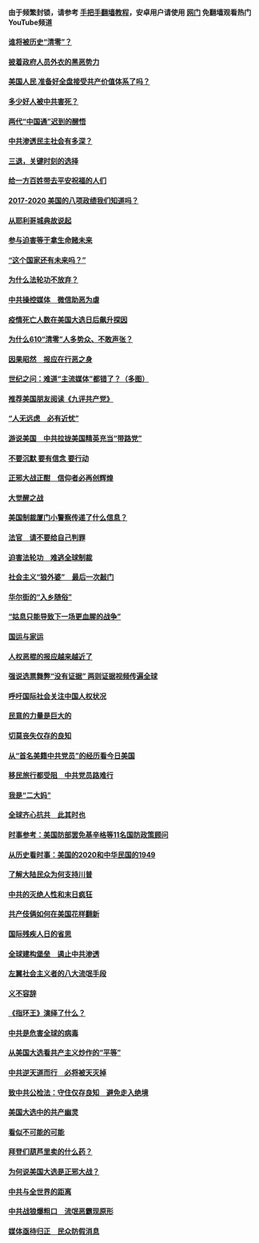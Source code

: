 #### 由于频繁封锁，请参考 [手把手翻墙教程](https://github.com/gfw-breaker/guides/wiki/)，安卓用户请使用 [网门](https://github.com/gfw-breaker/nogfw/blob/master/dl.md?t=01242000) 免翻墙观看热门YouTube频道 

#### [谁将被历史“清零”？](../pages/73/417485.md?t=01242000) 

#### [披着政府人员外衣的黑恶势力](../pages/73/417442.md?t=01242000) 

#### [美国人民 准备好全盘接受共产价值体系了吗？](../pages/73/417491.md?t=01242000) 

#### [多少好人被中共害死？](../pages/73/417144.md?t=01242000) 

#### [两代“中国通”迟到的醒悟](../pages/73/417064.md?t=01242000) 

#### [中共渗透民主社会有多深？](../pages/73/417063.md?t=01242000) 

#### [三退，关键时刻的选择](../pages/73/416969.md?t=01242000) 

#### [给一方百姓带去平安祝福的人们](../pages/73/416941.md?t=01242000) 

#### [2017-2020  美国的八项政绩我们知道吗？](../pages/73/416968.md?t=01242000) 

#### [从耶利哥城典故说起](../pages/73/416892.md?t=01242000) 

#### [参与迫害等于拿生命赌未来](../pages/73/416856.md?t=01242000) 

#### [“这个国家还有未来吗？”](../pages/73/416852.md?t=01242000) 

#### [为什么法轮功不放弃？](../pages/73/416864.md?t=01242000) 

#### [中共操控媒体　微信助恶为虐](../pages/73/416724.md?t=01242000) 

#### [疫情死亡人数在美国大选日后飙升探因](../pages/73/416606.md?t=01242000) 

#### [为什么610“清零”人多势众、不敢声张？](../pages/73/416632.md?t=01242000) 

#### [因果昭然　报应在行恶之身](../pages/73/416582.md?t=01242000) 

#### [世纪之问：难道“主流媒体”都错了？（多图）](../pages/73/416571.md?t=01242000) 

#### [推荐美国朋友阅读《九评共产党》](../pages/73/416510.md?t=01242000) 

#### [“人无远虑　必有近忧”](../pages/73/416513.md?t=01242000) 

#### [游说美国　中共拉拢美国精英充当“带路党”](../pages/73/416529.md?t=01242000) 

#### [不要沉默 要有信念 要行动](../pages/73/416457.md?t=01242000) 

#### [正邪大战正酣　信仰者必再创辉煌](../pages/73/416433.md?t=01242000) 

#### [大觉醒之战](../pages/73/416456.md?t=01242000) 

#### [美国制裁厦门小警察传递了什么信息？](../pages/73/416432.md?t=01242000) 

#### [法官　请不要给自己判罪](../pages/73/416379.md?t=01242000) 

#### [迫害法轮功　难逃全球制裁](../pages/73/416380.md?t=01242000) 

#### [社会主义“狼外婆”　最后一次敲门](../pages/73/416394.md?t=01242000) 

#### [华尔街的“入乡随俗”](../pages/73/416395.md?t=01242000) 

#### [“姑息只能导致下一场更血腥的战争”](../pages/73/416223.md?t=01242000) 

#### [国运与家运](../pages/73/416224.md?t=01242000) 

#### [人权恶棍的报应越来越近了](../pages/73/416276.md?t=01242000) 

#### [强说选票舞弊“没有证据” 两则证据视频传遍全球](../pages/73/416227.md?t=01242000) 

#### [呼吁国际社会关注中国人权状况](../pages/73/416135.md?t=01242000) 

#### [民意的力量是巨大的](../pages/73/416222.md?t=01242000) 

#### [切莫丧失仅存的良知](../pages/73/416134.md?t=01242000) 

#### [从“首名美籍中共党员”的经历看今日美国](../pages/73/416114.md?t=01242000) 

#### [移民旅行都受阻　中共党员路难行](../pages/73/416033.md?t=01242000) 

#### [我是“二大妈”](../pages/73/415529.md?t=01242000) 

#### [全球齐心抗共　此其时也](../pages/73/415989.md?t=01242000) 

#### [时事参考：美国防部罢免基辛格等11名国防政策顾问](../pages/73/415970.md?t=01242000) 

#### [从历史看时事：美国的2020和中华民国的1949](../pages/73/415949.md?t=01242000) 

#### [了解大陆民众为何支持川普](../pages/73/415950.md?t=01242000) 

#### [中共的灭绝人性和末日疯狂](../pages/73/415944.md?t=01242000) 

#### [共产伎俩如何在美国花样翻新](../pages/73/415908.md?t=01242000) 

#### [国际残疾人日的省思](../pages/73/415849.md?t=01242000) 

#### [全球建构堡垒　遏止中共渗透](../pages/73/415850.md?t=01242000) 

#### [左翼社会主义者的八大流氓手段](../pages/73/415802.md?t=01242000) 

#### [义不容辞](../pages/73/415807.md?t=01242000) 

#### [《指环王》演绎了什么？](../pages/73/415739.md?t=01242000) 

#### [中共是危害全球的病毒](../pages/73/415569.md?t=01242000) 

#### [从美国大选看共产主义炒作的“平等”](../pages/73/415654.md?t=01242000) 

#### [中共逆天道而行　必将被天灭掉](../pages/73/415626.md?t=01242000) 

#### [致中共公检法：守住仅存良知　避免走入绝境](../pages/73/415627.md?t=01242000) 

#### [美国大选中的共产幽灵](../pages/73/415618.md?t=01242000) 

#### [看似不可能的可能](../pages/73/415619.md?t=01242000) 

#### [拜登们葫芦里卖的什么药？](../pages/73/415531.md?t=01242000) 

#### [为何说美国大选是正邪大战？](../pages/73/415530.md?t=01242000) 

#### [中共与全世界的距离](../pages/73/415435.md?t=01242000) 

#### [中共战狼爆粗口　流氓恶霸现原形](../pages/73/415426.md?t=01242000) 

#### [媒体亟待归正　民众防假消息](../pages/73/415402.md?t=01242000) 

